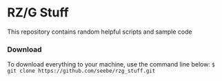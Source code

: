 # RZ/G Stuff
This repository contains random helpful scripts and sample code

### Download
To download everything to your machine, use the command line below:
`$ git clone https://github.com/seebe/rzg_stuff.git`



